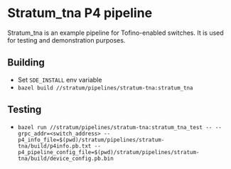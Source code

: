 <!--
Copyright 2021-present Open Networking Foundation

SPDX-License-Identifier: Apache-2.0
-->

# Stratum_tna P4 pipeline

Stratum_tna is an example pipeline for Tofino-enabled switches. It is used for
testing and demonstration purposes.

## Building

- Set `SDE_INSTALL` env variable
- `bazel build //stratum/pipelines/stratum-tna:stratum_tna`

## Testing

- `bazel run //stratum/pipelines/stratum-tna:stratum_tna_test -- --grpc_addr=<switch_address> --p4_info_file=$(pwd)/stratum/pipelines/stratum-tna/build/p4info.pb.txt --p4_pipeline_config_file=$(pwd)/stratum/pipelines/stratum-tna/build/device_config.pb.bin`
